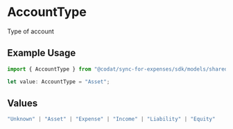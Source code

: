 # AccountType

Type of account

## Example Usage

```typescript
import { AccountType } from "@codat/sync-for-expenses/sdk/models/shared";

let value: AccountType = "Asset";
```

## Values

```typescript
"Unknown" | "Asset" | "Expense" | "Income" | "Liability" | "Equity"
```